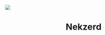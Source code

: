 <img src="https://cdn.netglow.fr/github/backgroundbanner_git_profile.png">

<h1 align="center">Nekzerd</h1>

<p align="center">
    <a href="https://github.com/SubhamRaoniar28/github-readme-streak-stats">
        <img title="Nekzerd" alt="" src="https://github-readme-streak-stats.herokuapp.com/?user=Nekzerd&theme=black-ice&hide_border=true&stroke=0000&background=060A0CD0"/>
    </a>
</p>
